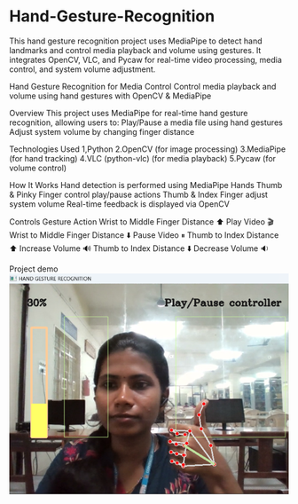 # Hand-Gesture-Recognition
This hand gesture recognition project uses MediaPipe to detect hand landmarks and control media playback and volume using gestures. It integrates OpenCV, VLC, and Pycaw for real-time video processing, media control, and system volume adjustment.

Hand Gesture Recognition for Media Control
 Control media playback and volume using hand gestures with OpenCV & MediaPipe

Overview
This project uses MediaPipe for real-time hand gesture recognition, allowing users to:
 Play/Pause a media file using hand gestures
 Adjust system volume by changing finger distance

Technologies Used
1,Python
2.OpenCV (for image processing)
3.MediaPipe (for hand tracking)
4.VLC (python-vlc) (for media playback)
5.Pycaw (for volume control)

How It Works
 Hand detection is performed using MediaPipe Hands
 Thumb & Pinky Finger control play/pause actions
 Thumb & Index Finger adjust system volume
 Real-time feedback is displayed via OpenCV

Controls
Gesture	Action
 Wrist to Middle Finger Distance ⬆️	Play Video 🎬
 Wrist to Middle Finger Distance ⬇️	Pause Video ⏸
 Thumb to Index Distance ⬆️	Increase Volume 🔊
 Thumb to Index Distance ⬇️	Decrease Volume 🔉

Project demo
![Hand Gesture Recognition Demo](https://github.com/SUVETHAV30/Hand-Gesture-Recognition/blob/main/Screenshot%202025-03-12%20172516.png)





 

